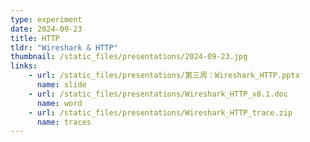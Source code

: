 ```yaml
---
type: experiment
date: 2024-09-23
title: HTTP
tldr: "Wireshark & HTTP"
thumbnail: /static_files/presentations/2024-09-23.jpg
links: 
    - url: /static_files/presentations/第三周：Wireshark_HTTP.pptx
      name: slide
    - url: /static_files/presentations/Wireshark_HTTP_v8.1.doc
      name: word
    - url: /static_files/presentations/Wireshark_HTTP_trace.zip
      name: traces
---
```

